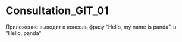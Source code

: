 # Consultation_GIT_01
Приложение выводит в консоль фразу “Hello, my name is panda”. u "Hello, panda"